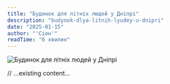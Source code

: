 ```yaml
---
title: "Будинок для літніх людей у Дніпрі"
description: "budynok-dlya-litnih-lyudey-u-dnipri"
date: "2025-01-15"
author: "'Сіон'"
readTime: "6 хвилин"
---
```


![Будинок для літніх людей у Дніпрі](/images/blog-dnipro.jpeg)

// ...existing content...
